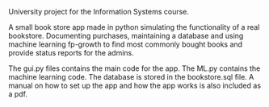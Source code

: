 University project for the Information Systems course.

A small book store app made in python simulating the functionality of a real bookstore. Documenting purchases, maintaining a database and using machine learning fp-growth to find most commonly bought books and provide status reports for the admins.

The gui.py files contains the main code for the app.
The ML.py contains the machine learning code.
The database is stored in the bookstore.sql file.
A manual on how to set up the app and how the app works is also included as a pdf.
